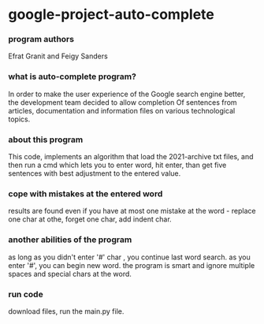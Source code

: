 # google-project-auto-complete
### program authors
Efrat Granit and Feigy Sanders
### what is auto-complete program?
In order to make the user experience of the Google search engine better, the development team decided to allow completion
Of sentences from articles, documentation and information files on various technological topics.
### about this program
This code, implements an algorithm that load the 2021-archive txt files, and then run a cmd which lets you to enter word, hit enter, than get five sentences with best adjustment to the entered value.
### cope with mistakes at the entered word
results are found even if you have at most one mistake at the word - replace one char at othe, forget one char, add indent char. 
### another abilities of the program
as long as you didn't enter '#' char , you continue last word search. 
as you enter '#', you can begin new word.
the program is smart and ignore multiple spaces and special chars at the word.
### run code
download files, run the main.py file. 

